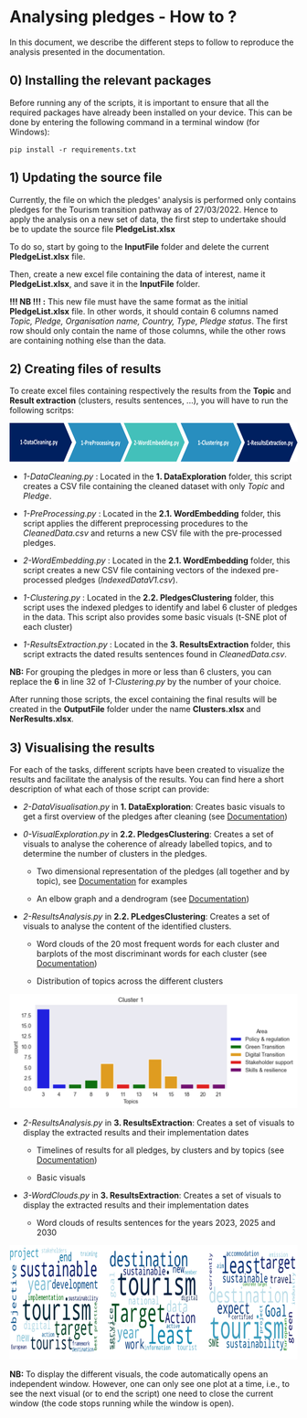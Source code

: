 # Analysing pledges - How to ? 

In this document, we describe the different steps to follow to reproduce the analysis presented in the documentation. 

## 0) Installing the relevant packages

Before running any of the scripts, it is important to ensure that all the required packages have already been installed on your device. This can be done by entering the following command in a terminal window (for Windows): 
```
pip install -r requirements.txt
```

## 1) Updating the source file

Currently, the file on which the pledges' analysis is performed only contains pledges for the Tourism transition pathway as of 27/03/2022. Hence to apply the analysis on a new set of data, the first step to undertake should be to update the source file **PledgeList.xlsx**

To do so, start by going to the **InputFile** folder and delete the current **PledgeList.xlsx** file. 

Then, create a new excel file containing the data of interest, name it **PledgeList.xlsx**, and save it in the **InputFile** folder. 

**!!! NB !!! :** This new file must have the same format as the initial **PledgeList.xlsx** file. In other words, it should contain 6 columns named *Topic, Pledge, Organisation name, Country, Type, Pledge status*. The first row should only contain the name of those columns, while the other rows are containing nothing else than the data. 

## 2) Creating files of results

To create excel files containing respectively the results from the **Topic** and **Result extraction** (clusters, results sentences, ...), you will have to run the following scritps: 

<p align="center">
    <img src="/UserGuide/Figures/process.png" height = 68 width = 750 class = "center">
</p>

- *1-DataCleaning.py* : Located in the **1. DataExploration** folder, this script creates a CSV file containing the cleaned dataset with only *Topic* and *Pledge*.

- *1-PreProcessing.py* : Located in the **2.1. WordEmbedding** folder, this script applies the different preprocessing procedures to the *CleanedData.csv* and returns a new CSV file with the pre-processed pledges. 

- *2-WordEmbedding.py* : Located in the **2.1. WordEmbedding** folder, this script creates a new CSV file containing vectors of the indexed pre-processed pledges (*IndexedDataV1.csv*).

- *1-Clustering.py* : Located in the **2.2. PledgesClustering** folder, this script uses the indexed pledges to identify and label 6 cluster of pledges in the data. This script also provides some basic visuals (t-SNE plot of each cluster)

- *1-ResultsExtraction.py* : Located in the **3. ResultsExtraction** folder, this script extracts the dated results sentences found in *CleanedData.csv*.

**NB:** For grouping the pledges in more or less than 6 clusters, you can replace the **6** in line 32 of *1-Clustering.py* by the number of your choice.

After running those scripts, the excel containing the final results will be created in the **OutputFile** folder under the name **Clusters.xlsx** and **NerResults.xlsx**. 

## 3) Visualising the results

For each of the tasks, different scripts have been created to visualize the results and facilitate the analysis of the results. You can find here a short description of what each of those script can provide: 

- *2-DataVisualisation.py* in **1. DataExploration**: Creates basic visuals to get a first overview of the pledges after cleaning (see [Documentation](/README.md#early-data-visualization)) 

- *0-VisualExploration.py* in **2.2. PledgesClustering**: Creates a set of visuals to analyse the coherence of already labelled topics, and to determine the number of clusters in the pledges. 

    * Two dimensional representation of the pledges (all together and by topic), see [Documentation](/README.md#4-analysis-of-results) for examples

    * An elbow graph and a dendrogram (see [Documentation](/README.md#3-clustering))

- *2-ResultsAnalysis.py* in **2.2. PLedgesClustering**: Creates a set of visuals to analyse the content of the identified clusters. 

    * Word clouds of the 20 most frequent words for each cluster and barplots of the most discriminant words for each cluster (see [Documentation](/README.md#4-analysis-of-results))

    * Distribution of topics across the different clusters

<p align="center">
    <img src="/UserGuide/Figures/visuals1.png" width = 623 height = 200>
</p>


- *2-ResultsAnalysis.py* in **3. ResultsExtraction**: Creates a set of visuals to display the extracted results and their implementation dates 


    * Timelines of results for all pledges, by clusters and by topics (see [Documentation](/README.md#1-process-and-results))
    
    * Basic visuals 

- *3-WordClouds.py* in **3. ResultsExtraction**: Creates a set of visuals to display the extracted results and their implementation dates 

    * Word clouds of results sentences for the years 2023, 2025 and 2030

<p align="center">
    <img src="/UserGuide/Figures/visuals2.png" width = 623 height = 200>
</p>

**NB:** To display the different visuals, the code automatically opens an independent window. However, one can only see one plot at a time, i.e., to see the next visual (or to end the script) one need to close the current window (the code stops running while the window is open). 



